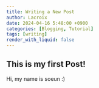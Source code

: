 ```yaml
---
title: Writing a New Post
author: Lacroix
date: 2024-04-16 5:48:00 +0900
categories: [Blogging, Tutorial]
tags: [writing]
render_with_liquid: false
---
```


## This is my first Post!
Hi, my name is soeun :)